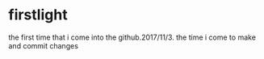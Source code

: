 # firstlight
the first time that i come into the github.2017/11/3.
the time i come to make and commit changes
